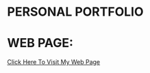 # PERSONAL PORTFOLIO
<h1>WEB PAGE:</h1>
<a href=" https://midhu-cse.github.io/personal-portfolio/">Click Here To Visit My Web Page</a>
